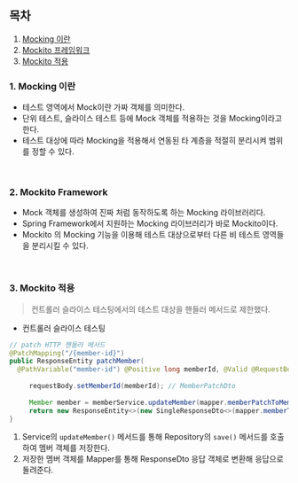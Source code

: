 ## 목차

1. [Mocking 이란](#1-mocking-이란)
2. [Mockito 프레임워크](#2-mockito-framework)
3. [Mockito 적용](#3-mockito-적용)


### 1. Mocking 이란

- 테스트 영역에서 Mock이란 가짜 객체를 의미한다.
- 단위 테스트, 슬라이스 테스트 등에 Mock 객체를 적용하는 것을 Mocking이라고 한다.
- 테스트 대상에 따라 Mocking을 적용해서 연동된 타 계층을 적절히 분리시켜 범위를 정할 수 있다.
<br>

### 2. Mockito Framework

- Mock 객체를 생성하여 진짜 처럼 동작하도록 하는 Mocking 라이브러리다.
- Spring Framework에서 지원하는 Mocking 라이브러리가 바로 Mockito이다.
- Mockito 의 Mocking 기능을 이용해 테스트 대상으로부터 다른 비 테스트 영역들을 분리시킬 수 있다.
<br>

### 3. Mockito 적용

> 컨트롤러 슬라이스 테스팅에서의 테스트 대상을 핸들러 메서드로 제한했다.

- 컨트롤러 슬라이스 테스팅

``` java
// patch HTTP 핸들러 메서드
@PatchMapping("/{member-id}")
public ResponseEntity patchMember(
  @PathVariable("member-id") @Positive long memberId, @Valid @RequestBody MemberDto.Patch requestBody) {
     
     requestBody.setMemberId(memberId); // MemberPatchDto
     
     Member member = memberService.updateMember(mapper.memberPatchToMember(requestBody)); // (1)
     return new ResponseEntity<>(new SingleResponseDto<>(mapper.memberToMemberResponse(member)), HttpStatus.OK); // (2)
}
```
   1. Service의 `updateMember()` 메서드를 통해 Repository의 `save()` 메서드를 호출하여 멤버 객체를 저장한다.<br>
   2. 저장한 멤버 객체를 Mapper를 통해 ResponseDto 응답 객체로 변환해 응답으로 돌려준다.

